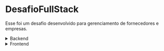 # DesafioFullStack

Esse foi um desafio desenvolvido para gerenciamento de fornecedores e empresas.

<details>
<summary>Backend</summary>

Este é o backend da aplicação, ele permite a criação, listagem, atualização e exclusão de fornecedores e empresas, além de associar fornecedores a empresas e vice-versa.

## Rotas

### Fornecedores

#### Listar Fornecedores

**Endpoint:** GET /api/fornecedores

Esta rota retorna a lista de todos os fornecedores cadastrados.

#### Criar Fornecedor

**Endpoint:** POST /api/fornecedores

Esta rota permite criar um novo fornecedor.

**Corpo da requisição:**

```json
{
  "documento": "987654321",
  "nome": "Fornecedor A",
  "email": "fornecedorA@mail.com",
  "cep": "98765-4321"
}
```

#### Atualizar Fornecedor

**Endpoint:** PUT /api/fornecedores/{fornecedorId}

Esta rota permite atualizar os dados de um fornecedor existente.

**Corpo da requisição:**

```json
{
  "documento": "123456789",
  "nome": "Fornecedor B",
  "email": "fornecedorB@mail.com",
  "cep": "54321-0987"
}
```

#### Excluir Fornecedor

**Endpoint:** DELETE /api/fornecedores/{fornecedorId}

Esta rota permite excluir um fornecedor existente.

### Empresas

#### Listar Empresas

**Endpoint:** GET /api/empresas

Esta rota retorna a lista de todas as empresas cadastradas.

#### Criar Empresa

**Endpoint:** POST /api/empresas

Esta rota permite criar uma nova empresa.

**Corpo da requisição:**

```json
{
  "nomeFantasia": "Empresa XYZ",
  "cnpj": "123456789",
  "cep": "12345-678"
}
```

É importante ressaltar que é possível no momento da criação de uma empresa associar fornecedores a ela, seja ele existentes ou não. Como no exemplo abaixo:

```json
{
  "nomeFantasia": "Empresa XYZ",
  "cnpj": "123456789",
  "cep": "12345-678",
  "fornecedores": [
    {
      "documento": "987654321",
      "nome": "Fornecedor A",
      "email": "fornecedorA@mail.com",
      "cep": "98765-4321"
    },
    {
      "documento": "567890123",
      "nome": "Fornecedor B",
      "email": "fornecedorB@mail.com",
      "cep": "54321-0987"
    }
  ]
}
```

Se o fornecedor já existisse bastava adicionar o id e os dados do mesmo na requisição.

#### Atualizar Empresa

**Endpoint:** PUT /api/empresas/{empresaId}

Esta rota permite atualizar os dados de uma empresa existente.

**Corpo da requisição:**

```json
{
  "nomeFantasia": "Empresa XYZ atualizada",
  "cnpj": "987654321",
  "cep": "54321-0987"
}
```

#### Excluir Empresa

**Endpoint:** DELETE /api/empresas/{empresaId}

Esta rota permite excluir uma empresa existente.

### Associações

#### Associar Fornecedores a uma Empresa

**Endpoint:** POST /api/empresas/{empresaId}/fornecedores

Esta rota permite associar fornecedores a uma empresa existente.

**Corpo da requisição:**

```json
[
  {
    "documento": "39845039845000",
    "nome": "Fornecedor C",
    "email": "fornecedorC@mail.com",
    "cep": "12345-6789"
  },
  {
    "documento": "12345678901234",
    "nome": "Fornecedor D",
    "email": "fornecedorD@mail.com",
    "cep": "98765-4321"
  }
]
```

#### Associar Empresas a um Fornecedor

**Endpoint:** POST /api/fornecedores/{fornecedorId}/empresas

Esta rota permite associar empresas a um fornecedor existente.

**Corpo da requisição:**

```json
[
  {
    "id": 1,
    "nomeFantasia": "Empresa A",
    "cnpj": "123456789",
    "cep": "12345-6789"
  },
  {
    "id": 2,
    "nomeFantasia": "Empresa B",
    "cnpj": "987654321",
    "cep": "54321-0987"
  }
]
```

### Backend - Guia de Instalação e Execução

O backend foi desenvolvido utilizando as seguintes tecnologias:

- Java
- Spring Boot
- Hibernate
- Maven
- MySQL

Para instalar e executar o backend, siga as etapas abaixo:

### Pré-requisitos

Certifique-se de ter as seguintes tecnologias instaladas em sua máquina:

- Java Development Kit (JDK)
- MySQL

### Passo 1: Clonar o repositório

Clone este repositório para o seu ambiente de desenvolvimento local.

### Passo 2: Configurar o banco de dados

Certifique-se de ter um servidor MySQL em execução em sua máquina. Crie um banco de dados vazio para o projeto.

### Passo 3: Configurar as propriedades do banco de dados

Abra o arquivo `application.properties` localizado em `src/main/resources` e atualize as informações de conexão do banco de dados:

```

spring.datasource.url=jdbc:mysql://localhost:3306/{nome_do_banco_de_dados}
spring.datasource.username={seu_usuario}
spring.datasource.password={sua_senha}

```

Substitua `{nome_do_banco_de_dados}` pelo nome do banco de dados que você criou, e `{seu_usuario}` e `{sua_senha}` pelas suas credenciais de acesso ao MySQL.

### Passo 4: Executar o projeto

Abra o projeto em uma IDE de sua escolha e navegue até a classe `DesafioApplication.java` e rode o projeto

### Passo 5: Verificar a execução

Após a inicialização bem-sucedida, o backend estará em execução no endereço `http://localhost:8080`.

Parabéns! Agora você tem o backend configurado e em execução em sua máquina. Você pode testar as diferentes rotas e funcionalidades usando ferramentas como o Postman ou qualquer cliente HTTP, ou o frontend desenvolvido nesse projeto.

</details>
<details>
<summary>Frontend</summary>

Este é o frontend do projeto do DesafioFullStack

## Tecnologias

- React
- React Router DOM
- React Bootstrap
- Axios
- Vite

## Funcionalidades

- Listagem de fornecedores: Visualize todos os fornecedores cadastrados no sistema.
- Filtragem de fornecedores: Realize pesquisas por nome e documento para encontrar fornecedores específicos.
- Criação de fornecedores: Adicione novos fornecedores ao sistema.

- Listagem de empresas: Veja todas as empresas registradas no sistema.
- Filtragem de empresas: Faça buscas por nome e CNPJ para encontrar empresas específicas.
- Criação de empresas: Cadastre novas empresas no sistema.

## Instalação

Certifique-se de ter o Node.js instalado na sua máquina. Em seguida, execute o seguinte comando para instalar as dependências:

```shell
npm install
```

## Executando o projeto

Para iniciar o servidor de desenvolvimento e executar o projeto, use o seguinte comando:

```shell
npm run dev
```

Pronto o aplicativo está pronto para ser utilizado!

</details>
